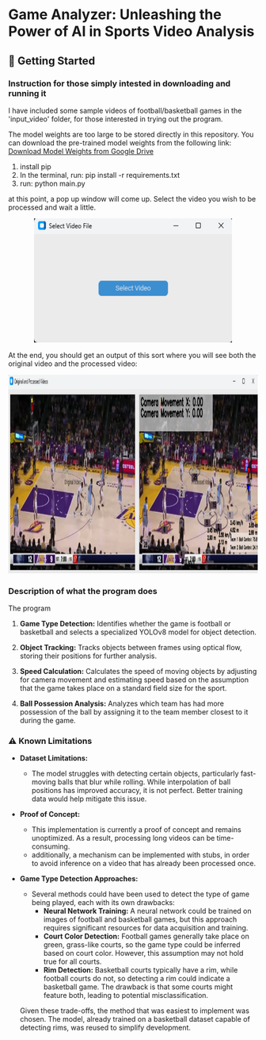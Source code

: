# Game Analyzer: Unleashing the Power of AI in Sports Video Analysis

## 🚀 Getting Started
### Instruction for those simply intested in downloading and running it

I have included some sample videos of football/basketball games in the 'input_video' folder, for those interested in trying out the program. 

The model weights are too large to be stored directly in this repository. You can download the pre-trained model weights from the following link:
[Download Model Weights from Google Drive](https://drive.google.com/drive/folders/1eQ7OoauQApXWwbYZLuRcx40CwBVGrWOo?usp=sharing)


1) install pip 
2) In the terminal, run: pip install -r requirements.txt
3) run: python main.py

at this point, a pop up window will come up. Select the video you wish to be processed and wait a little. 

<p align="center">
  <img src="images/input_box.png" alt="Alt text" width="400" height="250">
</p>


At the end, you should get an output of this sort where you will see both the original video and the processed video: 
<p align="center">
  <img src="images/Original_And_Processed.png" alt="Alt text" width="800" height="400">
</p>

### Description of what the program does

The program 
1. **Game Type Detection:** Identifies whether the game is football or basketball and selects a specialized YOLOv8 model for object detection.

2. **Object Tracking:** Tracks objects between frames using optical flow, storing their positions for further analysis.

3. **Speed Calculation:** Calculates the speed of moving objects by adjusting for camera movement and estimating speed based on the assumption that the game takes place on a standard field size for the sport.

4. **Ball Possession Analysis:** Analyzes which team has had more possession of the ball by assigning it to the team member closest to it during the game.


### ⚠️ Known Limitations

* **Dataset Limitations:** 
    * The model struggles with detecting certain objects, particularly fast-moving balls that blur while rolling. While interpolation of ball positions has improved accuracy, it is not perfect. Better training data would help mitigate this issue.
  
* **Proof of Concept:** 
    * This implementation is currently a proof of concept and remains unoptimized. As a result, processing long videos can be time-consuming.
    * additionally, a mechanism can be implemented with stubs, in order to avoid inference on a video that has already been processed once. 
  
* **Game Type Detection Approaches:** 
    * Several methods could have been used to detect the type of game being played, each with its own drawbacks:
        * **Neural Network Training:** A neural network could be trained on images of football and basketball games, but this approach requires significant resources for data acquisition and training.
        * **Court Color Detection:** Football games generally take place on green, grass-like courts, so the game type could be inferred based on court color. However, this assumption may not hold true for all courts.
        * **Rim Detection:** Basketball courts typically have a rim, while football courts do not, so detecting a rim could indicate a basketball game. The drawback is that some courts might feature both, leading to potential misclassification.
  
    Given these trade-offs, the method that was easiest to implement was chosen. The model, already trained on a basketball dataset capable of detecting rims, was reused to simplify development.